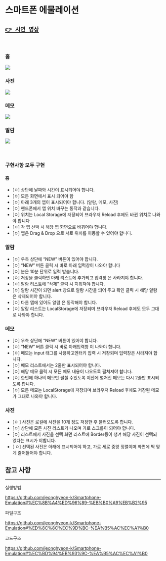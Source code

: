 # 스마트폰 에물레이션

## [ ` 👉 시연 영상 ` ](https://drive.google.com/file/d/1mR1xzr0grYjrn3_eYrvzd6yMtDJQBVIX/view?usp=sharing)

<br/>

### 홈
<img src="https://github.com/jeonghyeon-k/Smartphone-Emulation-after/blob/main/etc/home.gif?raw=true">

<br/>

### 사진
<img src="https://github.com/jeonghyeon-k/Smartphone-Emulation-after/blob/main/etc/photo.gif?raw=true">

<br/>

### 메모
<img src="https://github.com/jeonghyeon-k/Smartphone-Emulation-after/blob/main/etc/memo.gif?raw=true">

<br/>

### 알람
<img src="https://github.com/jeonghyeon-k/Smartphone-Emulation-after/blob/main/etc/alarm.gif?raw=true">



</br>
</br>
</br>

### 구현사항 모두 구현


#### 홈

- [ㅇ] 상단에 날짜와 시간이 표시되어야 합니다.
- [ㅇ] 모든 화면에서 표시 되어야 함
- [ㅇ] 아래 3개의 앱이 표시되어야 합니다. (알람, 메모, 사진)
- [ㅇ] 핸드폰에서 앱 위치 바꾸는 동작과 같습니다.
- [ㅇ] 위치는 Local Storage에 저장되어 브라우저 Reload 후에도 바뀐 위치로 나와야 합니다
- [ㅇ] 각 앱 선택 시 해당 앱 화면으로 바뀌어야 합니다.
- [ㅇ] 앱은 Drag & Drop 으로 서로 위치를 이동할 수 있어야 합니다.

### 알람

- [ㅇ] 우측 상단에 “NEW” 버튼이 있어야 합니다. 
- [ㅇ] “NEW” 버튼 클릭 시 바로 아래 입력창이 나와야 합니다
- [ㅇ] 분은 10분 단위로 입력 받습니다. 
- [ㅇ] 저장을 클릭하면 아래 리스트에 추가되고 입력창 은 사라져야 합니다. 
- [ㅇ] 알람 리스트에 “삭제” 클릭 시 지워져야 합니다.
- [ㅇ] 알람 시간이 되면 alert 창으로 알람 시간을 띄어 주고 확인 클릭 시 해당 알람은 삭제되어야 합니다.
- [ㅇ] 다른 앱에 있어도 알람 은 동작해야 합니다.
- [ㅇ] 알람 리스트는 LocalStorage에 저장되며 브라우저 Reload 후에도 모두 그대로 나와야 합니다.



### 메모

- [ㅇ] 우측 상단에 “NEW” 버튼이 있어야 합니다.
- [ㅇ] “NEW” 버튼 클릭 시 바로 아래입력창 이 나와야 합니다.
- [ㅇ] 메모는 input 태그를 사용하고엔터키 입력 시 저장되며 입력창은 사라져야 합니다.
- [ㅇ] 메모 리스트에서는 2줄만 표시되어야 합니다.
- [ㅇ] 해당 메모 클릭 시 모든 메모 내용이 나오도록 펼쳐져야 합니다.
- [ㅇ] 한번에 하나의 메모만 펼칠 수있도록 이전에 펼쳐진 메모는 다시 2줄만 표시되도록 합니다.
- [ㅇ] 모든 메모는 LocalStorage에 저장되며 브라우저 Reload 후에도 저장된 메모가 그대로 나와야 합니다.

### 사진

- [ㅇ ] 사진은 로컬에 사진을 10개 정도 저장한 후 불러오도록 합니다.
- [ㅇ] 상단에 모든 사진 리스트가 나오며 가로 스크롤이 되어야 합니다.
- [ㅇ] 리스트에서 사진을 선택 화면 리스트에 Border등이 생겨 해당 사진이 선택되었다는 표시가 야합니다.
- [ ㅇ] 선택된 사진은 아래에 표시되어야 하고, 가로 세로 중앙 정렬이며 화면에 딱 맞게 줄어들어야 합니다.



## 참고 사항
--- 
실행방법

https://github.com/jeonghyeon-k/Smartphone-Emulation#%EC%8B%A4%ED%96%89-%EB%B0%A9%EB%B2%95

파일구조

https://github.com/jeonghyeon-k/Smartphone-Emulation#%ED%8C%8C%EC%9D%BC-%EA%B5%AC%EC%A1%B0

코드구조

https://github.com/jeonghyeon-k/Smartphone-Emulation#%EC%BD%94%EB%93%9C-%EA%B5%AC%EC%A1%B0

